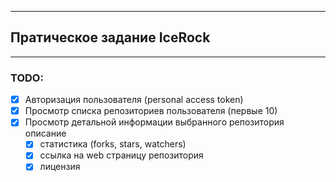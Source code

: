 
-------------------------
## **Пратическое задание IceRock**
-------------------------

### TODO:
- [x] Авторизация пользователя (personal access token)
- [x] Просмотр списка репозиториев пользователя (первые 10)
- [x] Просмотр детальной информации выбранного репозитория описание
    - [x] статистика (forks, stars, watchers)
    - [x] ссылка на web страницу репозитория
    - [x] лицензия